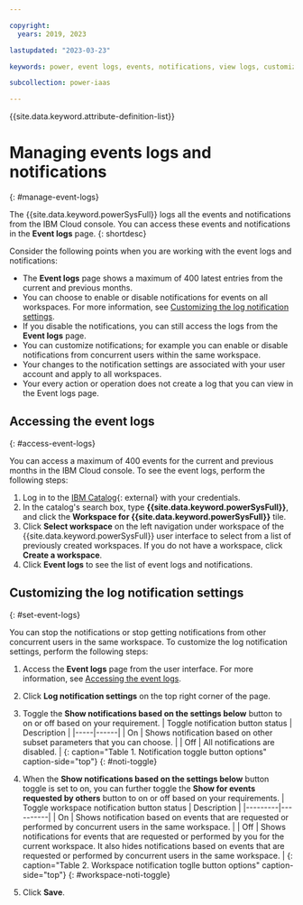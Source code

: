 ```yaml
---

copyright:
  years: 2019, 2023

lastupdated: "2023-03-23"

keywords: power, event logs, events, notifications, view logs, customize notifications

subcollection: power-iaas

---
```


{{site.data.keyword.attribute-definition-list}}

# Managing events logs and notifications
{: #manage-event-logs}

The {{site.data.keyword.powerSysFull}} logs all the events and notifications from the IBM Cloud console. You can access these events and notifications in the **Event logs** page.
{: shortdesc}

Consider the following points when you are working with the event logs and notifications:

* The **Event logs** page shows a maximum of 400 latest entries from the current and previous months.
* You can choose to enable or disable notifications for events on all workspaces. For more information, see [Customizing the log notification settings](/docs/power-iaas?topic=power-iaas-manage-event-logs#set-event-logs).
* If you disable the notifications, you can still access the logs from the **Event logs** page.
* You can customize notifications; for example you can enable or disable notifications from concurrent users within the same workspace.
* Your changes to the notification settings are associated with your user account and apply to all workspaces.
* Your every action or operation does not create a log that you can view in the Event logs page.

## Accessing the event logs
{: #access-event-logs}

You can access a maximum of 400 events for the current and previous months in the IBM Cloud console. To see the event logs, perform the following steps:

1.	Log in to the [IBM Catalog](https://cloud.ibm.com/catalog){: external} with your credentials.
2.	In the catalog's search box, type **{{site.data.keyword.powerSysFull}}**, and click the **Workspace for {{site.data.keyword.powerSysFull}}** tile.
3.	Click **Select workspace** on the left navigation under workspace of the {{site.data.keyword.powerSysFull}} user interface to select from a list of previously created workspaces.
    If you do not have a workspace, click **Create a workspace**.
4.	Click **Event logs** to see the list of event logs and notifications.

## Customizing the log notification settings
{: #set-event-logs}

You can stop the notifications or stop getting notifications from other concurrent users in the same workspace. To customize the log notification settings, perform the following steps:

1.	Access the **Event logs** page from the user interface. For more information, see [Accessing the event logs](/docs/power-iaas?topic=power-iaas-manage-event-logs#access-event-logs).
2.	Click **Log notification settings** on the top right corner of the page.
3.	Toggle the **Show notifications based on the settings below** button to on or off based on your requirement.
    | Toggle notification button status |	Description |
    |-----|------|
    | On	| Shows notification based on other subset parameters that you can choose. |
    | Off | All notifications are disabled. |
    {: caption="Table 1. Notification toggle button options" caption-side="top"}
    {: #noti-toggle}

4.	When the **Show notifications based on the settings below** button toggle is set to on, you can further toggle the **Show for events requested by others** button to on or off based on your requirements.
    | Toggle workspace notification button status |	Description |
    |---------|----------|
    | On | Shows notification based on events that are requested or performed by concurrent users in the same workspace. |
    | Off |	Shows notifications for events that are requested or performed by you for the current workspace. It also hides notifications based on events that are requested or performed by concurrent users in the same workspace. |
    {: caption="Table 2. Workspace notification toglle button options" caption-side="top"}
    {: #workspace-noti-toggle}

5. Click **Save**.
